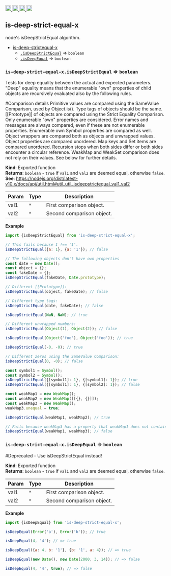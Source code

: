 <a href="https://travis-ci.org/Xotic750/is-deep-strict-equal-x"
   title="Travis status">
<img
   src="https://travis-ci.org/Xotic750/is-deep-strict-equal-x.svg?branch=master"
   alt="Travis status" height="18"/>
</a>
<a href="https://david-dm.org/Xotic750/is-deep-strict-equal-x"
   title="Dependency status">
<img src="https://david-dm.org/Xotic750/is-deep-strict-equal-x.svg"
   alt="Dependency status" height="18"/>
</a>
<a href="https://david-dm.org/Xotic750/is-deep-strict-equal-x#info=devDependencies"
   title="devDependency status">
<img src="https://david-dm.org/Xotic750/is-deep-strict-equal-x/dev-status.svg"
   alt="devDependency status" height="18"/>
</a>
<a href="https://badge.fury.io/js/is-deep-strict-equal-x" title="npm version">
<img src="https://badge.fury.io/js/is-deep-strict-equal-x.svg"
   alt="npm version" height="18"/>
</a>
<a name="module_deep-equal-x"></a>

## is-deep-strict-equal-x

node's isDeepStrictEqual algorithm.

- [is-deep-strictequal-x](#module_is-deep-strictequal-x)
  - [`.isDeepStrictEqual`](#module_is-deep-strictequal-x.isDeepStrictEqual) ⇒ <code>boolean</code>
  - [`.isDeepEqual`](#module_is-deep-strictequal-x.isDeepEqual) ⇒ <code>boolean</code>

<a name="module_collections-x.isDeepStrictEqual"></a>

### `is-deep-strict-equal-x.isDeepStrictEqual` ⇒ <code>boolean</code>

Tests for deep equality between the actual and expected parameters. "Deep" equality means
that the enumerable "own" properties of child objects are recursively evaluated also by
the following rules.

#Comparison details
Primitive values are compared using the SameValue Comparison, used by Object.is().
Type tags of objects should be the same.
[[Prototype]] of objects are compared using the Strict Equality Comparison.
Only enumerable "own" properties are considered.
Error names and messages are always compared, even if these are not enumerable properties.
Enumerable own Symbol properties are compared as well.
Object wrappers are compared both as objects and unwrapped values.
Object properties are compared unordered.
Map keys and Set items are compared unordered.
Recursion stops when both sides differ or both sides encounter a circular reference.
WeakMap and WeakSet comparison does not rely on their values. See below for further details.

**Kind**: Exported function  
**Returns**: <code>boolean</code> - `true` if `val1` and `val2` are deemed equal,
otherwise `false`.  
**See**: https://nodejs.org/dist/latest-v10.x/docs/api/util.html#util_util_isdeepstrictequal_val1_val2

| Param | Type            | Description               |
| ----- | --------------- | ------------------------- |
| val1  | <code>\*</code> | First comparison object.  |
| val2  | <code>\*</code> | Second comparison object. |

**Example**

```js
import {isDeepStrictEqual} from 'is-deep-strict-equal-x';

// This fails because 1 !== '1'.
isDeepStrictEqual({a: 1}, {a: '1'}); // false

// The following objects don't have own properties
const date = new Date();
const object = {};
const fakeDate = {};
isDeepStrictEqual(fakeDate, Date.prototype);

// Different [[Prototype]]:
isDeepStrictEqual(object, fakeDate); // false

// Different type tags:
isDeepStrictEqual(date, fakeDate); // false

isDeepStrictEqual(NaN, NaN); // true

// Different unwrapped numbers:
isDeepStrictEqual(Object(1), Object(2)); // false

isDeepStrictEqual(Object('foo'), Object('foo')); // true

isDeepStrictEqual(-0, -0); // true

// Different zeros using the SameValue Comparison:
isDeepStrictEqual(0, -0); // false

const symbol1 = Symbol();
const symbol2 = Symbol();
isDeepStrictEqual({[symbol1]: 1}, {[symbol1]: 1}); // true
isDeepStrictEqual({[symbol1]: 1}, {[symbol2]: 1}); // false

const weakMap1 = new WeakMap();
const weakMap2 = new WeakMap([[{}, {}]]);
const weakMap3 = new WeakMap();
weakMap3.unequal = true;

isDeepStrictEqual(weakMap1, weakMap2); // true

// Fails because weakMap3 has a property that weakMap1 does not contain:
isDeepStrictEqual(weakMap1, weakMap3); // false
```

<a name="module_collections-x.isDeepEqual"></a>

### `is-deep-strict-equal-x.isDeepEqual` ⇒ <code>boolean</code>

#Deprecated - Use isDeepStrictEqual instead!

**Kind**: Exported function  
**Returns**: <code>boolean</code> - `true` if `val1` and `val2` are deemed equal,
otherwise `false`.  

| Param | Type            | Description               |
| ----- | --------------- | ------------------------- |
| val1  | <code>\*</code> | First comparison object.  |
| val2  | <code>\*</code> | Second comparison object. |

**Example**

```js
import {isDeepEqual} from 'is-deep-strict-equal-x';

isDeepEqual(Error('a'), Error('b')); // true

isDeepEqual(4, '4'); // => true

isDeepEqual({a: 4, b: '1'}, {b: '1', a: 4}); // => true

isDeepEqual(new Date(), new Date(2000, 3, 14)); // => false

isDeepEqual(4, '4', true); // => false
```
